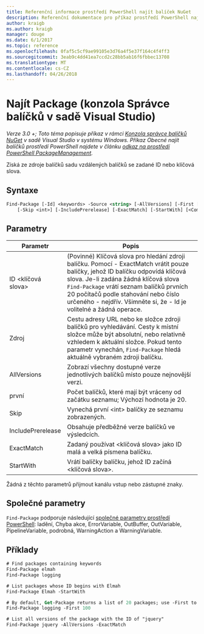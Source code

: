 ```yaml
---
title: Referenční informace prostředí PowerShell najít balíček NuGet
description: Referenční dokumentace pro příkaz prostředí PowerShell najít balíčku v konzole Správce balíčků NuGet v sadě Visual Studio.
author: kraigb
ms.author: kraigb
manager: douge
ms.date: 6/1/2017
ms.topic: reference
ms.openlocfilehash: 0faf5c5cf9ae99105e3d76a4f5e37f164c4f4ff3
ms.sourcegitcommit: 3eab9c4dd41ea7ccd2c28bb5ab16f6fbbec13708
ms.translationtype: MT
ms.contentlocale: cs-CZ
ms.lasthandoff: 04/26/2018
---
```

# <a name="find-package-package-manager-console-in-visual-studio"></a>Najít Package (konzola Správce balíčků v sadě Visual Studio)

*Verze 3.0 +; Toto téma popisuje příkaz v rámci [Konzola správce balíčků NuGet](package-manager-console.md) v sadě Visual Studio v systému Windows. Příkaz Obecné najít balíčků prostředí PowerShell najdete v článku [odkaz na prostředí PowerShell PackageManagement](/powershell/module/packagemanagement/?view=powershell-6).*

Získá ze zdroje balíčků sadu vzdálených balíčků se zadané ID nebo klíčová slova.

## <a name="syntax"></a>Syntaxe

```ps
Find-Package [-Id] <keywords> -Source <string> [-AllVersions] [-First [<int>]]
    [-Skip <int>] [-IncludePrerelease] [-ExactMatch] [-StartWith] [<CommonParameters>]
```

## <a name="parameters"></a>Parametry

| Parametr | Popis |
| --- | --- |
| ID &lt;klíčová slova&gt; | (Povinné) Klíčová slova pro hledání zdroji balíčku. Pomocí - ExactMatch vrátit pouze balíčky, jehož ID balíčku odpovídá klíčová slova. Je-li zadána žádná klíčová slova `Find-Package` vrátí seznam balíčků prvních 20 počítačů podle stahování nebo číslo určeného - nejdřív. Všimněte si, že - Id je volitelné a žádná operace. |
| Zdroj | Cestu adresy URL nebo ke složce zdroji balíčků pro vyhledávání. Cesty k místní složce může být absolutní, nebo relativně vzhledem k aktuální složce. Pokud tento parametr vynechán, `Find-Package` hledá aktuálně vybraném zdroji balíčku. |
| AllVersions | Zobrazí všechny dostupné verze jednotlivých balíčků místo pouze nejnovější verzi. |
| první | Počet balíčků, které mají být vráceny od začátku seznamu; Výchozí hodnota je 20. |
| Skip | Vynechá první &lt;int&gt; balíčky ze seznamu zobrazených.  |
| IncludePrerelease | Obsahuje předběžné verze balíčků ve výsledcích. |
| ExactMatch | Zadaný používat &lt;klíčová slova&gt; jako ID malá a velká písmena balíčku. |
| StartWith | Vrátí balíčky balíčku, jehož ID začíná &lt;klíčová slova&gt;. |

Žádná z těchto parametrů přijmout kanálu vstup nebo zástupné znaky.

## <a name="common-parameters"></a>Společné parametry

`Find-Package` podporuje následující [společné parametry prostředí PowerShell](http://go.microsoft.com/fwlink/?LinkID=113216): ladění, Chyba akce, ErrorVariable, OutBuffer, OutVariable, PipelineVariable, podrobná, WarningAction a WarningVariable.

## <a name="examples"></a>Příklady

```ps
# Find packages containing keywords
Find-Package elmah
Find-Package logging

# List packages whose ID begins with Elmah
Find-Package Elmah -StartWith

# By default, Get-Package returns a list of 20 packages; use -First to show more
Find-Package logging -First 100

# List all versions of the package with the ID of "jquery"
Find-Package jquery -AllVersions -ExactMatch
```
